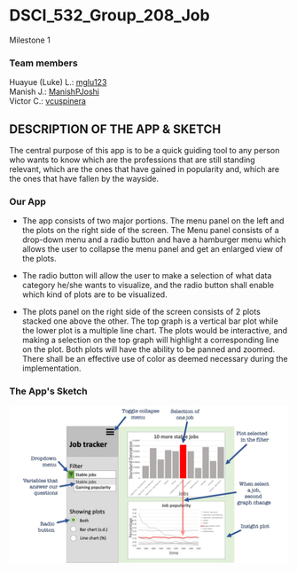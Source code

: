# DSCI_532_Group_208_Job
Milestone 1

### Team members
Huayue (Luke) L.: [mglu123](https://github.com/mglu123)  
Manish J.: [ManishPJoshi](https://github.com/ManishPJoshi)  
Victor C.: [vcuspinera](https://github.com/vcuspinera)  


## DESCRIPTION OF THE APP & SKETCH

The central purpose of this app is to be a quick guiding tool to any person who wants to know which are the professions that are still standing relevant, which are the ones that have gained in popularity and, which are the ones that have fallen by the wayside.

### Our App
- The app consists of two major portions. The menu panel on the left and the plots on the right side of the screen. The Menu panel consists of a drop-down menu and a radio button and have a hamburger menu which allows the user to collapse the menu panel and get an enlarged view of the plots.  
  
- The radio button will allow the user to make a selection of what data category he/she wants to visualize, and the radio button shall enable which kind of plots are to be visualized.  
  
- The plots panel on the right side of the screen consists of 2 plots stacked one above the other. The top graph is a vertical bar plot while the lower plot is a multiple line chart. The plots would be interactive, and making a selection on the top graph will highlight a corresponding line on the plot. Both plots will have the ability to be panned and zoomed. There shall be an effective use of color as deemed necessary during the implementation.  
  
  
### The App's Sketch
  
![first_sketch](img/sketch_v1.jpg "Jobs App Sketch")

